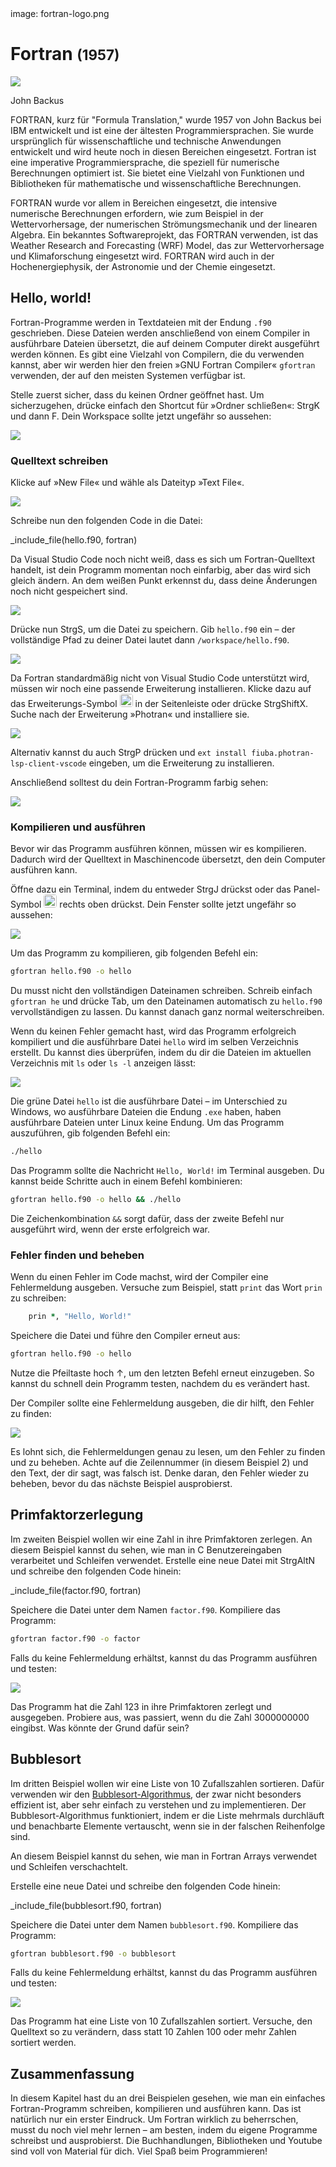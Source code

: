 <div class='meta'>
image: fortran-logo.png
</div>

# Fortran <span style='font-size: 80%;'>(1957)</span>

<div class='floatright' style='width: 12em;'>
    <img src='backus.webp'>
    <p>John Backus</p>
</div>

<p class='abstract'>
FORTRAN, kurz für "Formula Translation," wurde 1957 von John Backus bei IBM entwickelt und ist eine der ältesten Programmiersprachen. Sie wurde ursprünglich für wissenschaftliche und technische Anwendungen entwickelt und wird heute noch in diesen Bereichen eingesetzt. Fortran ist eine imperative Programmiersprache, die speziell für numerische Berechnungen optimiert ist. Sie bietet eine Vielzahl von Funktionen und Bibliotheken für mathematische und wissenschaftliche Berechnungen.
</p>

FORTRAN wurde vor allem in Bereichen eingesetzt, die intensive numerische Berechnungen erfordern, wie zum Beispiel in der Wettervorhersage, der numerischen Strömungsmechanik und der linearen Algebra. Ein bekanntes Softwareprojekt, das FORTRAN verwenden, ist das Weather Research and Forecasting (WRF) Model, das zur Wettervorhersage und Klimaforschung eingesetzt wird. FORTRAN wird auch in der Hochenergiephysik, der Astronomie und der Chemie eingesetzt.

<!-- ## Eigenschaften

- **Imperative Programmiersprache**: Fortran ist eine imperative Programmiersprache, die auf der sequentiellen Ausführung von Anweisungen basiert.
- **Numerische Berechnungen**: Fortran ist speziell für numerische Berechnungen optimiert und bietet eine Vielzahl von Funktionen und Bibliotheken für mathematische und wissenschaftliche Berechnungen.
- **Hohe Performance**: Fortran ist eine der schnellsten Programmiersprachen und wird häufig für rechenintensive Anwendungen eingesetzt.
- **Statische Typisierung**: Fortran ist eine statisch typisierte Sprache, was bedeutet, dass Variablen bei der Deklaration einen festen Datentyp haben.
- **Array-Operationen**: Fortran bietet leistungsstarke Array-Operationen, die es ermöglichen, effizient mit großen Datenmengen zu arbeiten.
- **Parallelisierung**: Fortran unterstützt die Parallelisierung von Code, was es ermöglicht, rechenintensive Anwendungen auf Mehrkernprozessoren und Clustern auszuführen. -->

## Hello, world!

Fortran-Programme werden in Textdateien mit der Endung `.f90` geschrieben. Diese Dateien werden anschließend von einem Compiler in ausführbare Dateien übersetzt, die auf deinem Computer direkt ausgeführt werden können. Es gibt eine Vielzahl von Compilern, die du verwenden kannst, aber wir werden hier den freien »GNU Fortran Compiler« `gfortran` verwenden, der auf den meisten Systemen verfügbar ist.

Stelle zuerst sicher, dass du keinen Ordner geöffnet hast. Um sicherzugehen, drücke einfach den Shortcut für »Ordner schließen«: <span class='key'>Strg</span><span class='key'>K</span> und dann <span class='key'>F</span>. Dein Workspace sollte jetzt ungefähr so aussehen:

<img class='full' src='fresh-start.webp'>

### Quelltext schreiben

Klicke auf »New File« und wähle als Dateityp »Text File«.

<img class='full' src='choose-filename.webp'>

Schreibe nun den folgenden Code in die Datei:

_include_file(hello.f90, fortran)

Da Visual Studio Code noch nicht weiß, dass es sich um Fortran-Quelltext handelt, ist dein Programm momentan noch einfarbig, aber das wird sich gleich ändern. An dem weißen Punkt erkennst du, dass deine Änderungen noch nicht gespeichert sind.

<img class='full' src='no-syntax-highlighting.webp'>

Drücke nun <span class='key'>Strg</span><span class='key'>S</span>, um die Datei zu speichern. Gib `hello.f90` ein – der vollständige Pfad zu deiner Datei lautet dann `/workspace/hello.f90`.

<img class='full' src='enter-filename.webp'>

Da Fortran standardmäßig nicht von Visual Studio Code unterstützt wird, müssen wir noch eine passende Erweiterung installieren. Klicke dazu auf das Erweiterungs-Symbol <img src='../basics/extensions.webp' style='border-radius: 4px; height: 1.5em;'> in der Seitenleiste oder drücke <span class='key'>Strg</span><span class='key'>Shift</span><span class='key'>X</span>. Suche nach der Erweiterung »Photran« und installiere sie.

<img class='full' src='fortran-syntax.webp'>

Alternativ kannst du auch <span class='key'>Strg</span><span class='key'>P</span> drücken und `ext install fiuba.photran-lsp-client-vscode` eingeben, um die Erweiterung zu installieren.

Anschließend solltest du dein Fortran-Programm farbig sehen:

<img class='full' src='syntax-highlighting.webp'>

### Kompilieren und ausführen

Bevor wir das Programm ausführen können, müssen wir es kompilieren. Dadurch wird der Quelltext in Maschinencode übersetzt, den dein Computer ausführen kann.

Öffne dazu ein Terminal, indem du entweder <span class='key'>Strg</span><span class='key'>J</span> drückst oder das Panel-Symbol <img src='../basics/panel.webp' style='border-radius: 4px; height: 1.5em;'> rechts oben drückst. Dein Fenster sollte jetzt ungefähr so aussehen:

<img class='full' src='lets-compile.webp'>

Um das Programm zu kompilieren, gib folgenden Befehl ein:

```bash
gfortran hello.f90 -o hello
```

<div class='hint'>
Du musst nicht den vollständigen Dateinamen schreiben. Schreib einfach <code>gfortran he</code> und drücke <span class='key'>Tab</span>, um den Dateinamen automatisch zu <code>hello.f90</code> vervollständigen zu lassen. Du kannst danach ganz normal weiterschreiben.
</div>

Wenn du keinen Fehler gemacht hast, wird das Programm erfolgreich kompiliert und die ausführbare Datei `hello` wird im selben Verzeichnis erstellt. Du kannst dies überprüfen, indem du dir die Dateien im aktuellen Verzeichnis mit `ls` oder `ls -l` anzeigen lässt:

<img class='full' src='ls.webp'>

Die grüne Datei `hello` ist die ausführbare Datei – im Unterschied zu Windows, wo ausführbare Dateien die Endung `.exe` haben, haben ausführbare Dateien unter Linux keine Endung. Um das Programm auszuführen, gib folgenden Befehl ein:

```bash
./hello
```

Das Programm sollte die Nachricht `Hello, World!` im Terminal ausgeben. Du kannst beide Schritte auch in einem Befehl kombinieren:

```bash
gfortran hello.f90 -o hello && ./hello
```

<div class='hint'>
Die Zeichenkombination <code>&amp;&amp;</code> sorgt dafür, dass der zweite Befehl nur ausgeführt wird, wenn der erste erfolgreich war.
</div>

### Fehler finden und beheben

Wenn du einen Fehler im Code machst, wird der Compiler eine Fehlermeldung ausgeben. Versuche zum Beispiel, statt `print` das Wort `prin` zu schreiben:

```fortran
    prin *, "Hello, World!"
```

Speichere die Datei und führe den Compiler erneut aus:

```bash
gfortran hello.f90 -o hello
```

<div class='hint'>
Nutze die Pfeiltaste hoch <span class='key'>↑</span>, um den letzten Befehl erneut einzugeben. So kannst du schnell dein Programm testen, nachdem du es verändert hast.
</div>

Der Compiler sollte eine Fehlermeldung ausgeben, die dir hilft, den Fehler zu finden:

<img class='full' src='error.webp'>

Es lohnt sich, die Fehlermeldungen genau zu lesen, um den Fehler zu finden und zu beheben. Achte auf die Zeilennummer (in diesem Beispiel 2) und den Text, der dir sagt, was falsch ist. Denke daran, den Fehler wieder zu beheben, bevor du das nächste Beispiel ausprobierst.

## Primfaktorzerlegung

Im zweiten Beispiel wollen wir eine Zahl in ihre Primfaktoren zerlegen. An diesem Beispiel kannst du sehen, wie man in C Benutzereingaben verarbeitet und Schleifen verwendet.
Erstelle eine neue Datei mit <span class='key'>Strg</span><span class='key'>Alt</span><span class='key'>N</span> und schreibe den folgenden Code hinein:

_include_file(factor.f90, fortran)

Speichere die Datei unter dem Namen `factor.f90`. Kompiliere das Programm:

```bash
gfortran factor.f90 -o factor
```

Falls du keine Fehlermeldung erhältst, kannst du das Programm ausführen und testen:

<img class='full' src='try-factor.webp'>

Das Programm hat die Zahl 123 in ihre Primfaktoren zerlegt und ausgegeben. Probiere aus, was passiert, wenn du die Zahl 3000000000 eingibst. Was könnte der Grund dafür sein?

## Bubblesort

Im dritten Beispiel wollen wir eine Liste von 10 Zufallszahlen sortieren. Dafür verwenden wir den [Bubblesort-Algorithmus](https://de.wikipedia.org/wiki/Bubblesort), der zwar nicht besonders effizient ist, aber sehr einfach zu verstehen und zu implementieren. Der Bubblesort-Algorithmus funktioniert, indem er die Liste mehrmals durchläuft und benachbarte Elemente vertauscht, wenn sie in der falschen Reihenfolge sind.

An diesem Beispiel kannst du sehen, wie man in Fortran Arrays verwendet  und Schleifen verschachtelt.

Erstelle eine neue Datei und schreibe den folgenden Code hinein:

_include_file(bubblesort.f90, fortran)

Speichere die Datei unter dem Namen `bubblesort.f90`. Kompiliere das Programm:

```bash
gfortran bubblesort.f90 -o bubblesort
```
Falls du keine Fehlermeldung erhältst, kannst du das Programm ausführen und testen:

<img class='full' src='bubblesort.webp'>

Das Programm hat eine Liste von 10 Zufallszahlen sortiert. Versuche, den Quelltext so zu verändern, dass statt 10 Zahlen 100 oder mehr Zahlen sortiert werden.

## Zusammenfassung

In diesem Kapitel hast du an drei Beispielen gesehen, wie man ein einfaches Fortran-Programm schreiben, kompilieren und ausführen kann. Das ist natürlich nur ein erster Eindruck. Um Fortran wirklich zu beherrschen, musst du noch viel mehr lernen – am besten, indem du eigene Programme schreibst und ausprobierst. Die Buchhandlungen, Bibliotheken und Youtube sind voll von Material für dich. Viel Spaß beim Programmieren!

